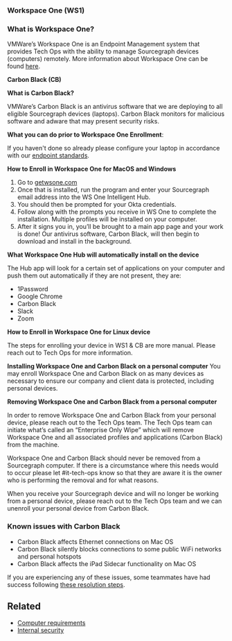 ### **Workspace One (WS1)**

### **What is Workspace One?**

VMWare’s Workspace One is an Endpoint Management system that provides Tech Ops with the ability to manage Sourcegraph devices (computers) remotely. More information about Workspace One can be found [here](https://www.vmware.com/products/workspace-one.html).

**Carbon Black (CB)**

**What is Carbon Black?**

VMWare’s Carbon Black is an antivirus software that we are deploying to all eligible Sourcegraph devices (laptops). Carbon Black monitors for malicious software and adware that may present security risks.

**What you can do prior to Workspace One Enrollment**:

If you haven't done so already please configure your laptop in accordance with our [endpoint standards](../process/internal-security/computer-standards.md).

**How to Enroll in Workspace One for MacOS and Windows**

1. Go to [getwsone.com](https://getwsone.com/)
1. Once that is installed, run the program and enter your Sourcegraph email address into the WS One Intelligent Hub.
1. You should then be prompted for your Okta credentials.
1. Follow along with the prompts you receive in WS One to complete the installation. Multiple profiles will be installed on your computer.
1. After it signs you in, you’ll be brought to a main app page and your work is done! Our antivirus software, Carbon Black, will then begin to download and install in the background.

**What Workspace One Hub will automatically install on the device**

The Hub app will look for a certain set of applications on your computer and push them out automatically if they are not present, they are:

- 1Password
- Google Chrome
- Carbon Black
- Slack
- Zoom

**How to Enroll in Workspace One for Linux device**

The steps for enrolling your device in WS1 & CB are more manual. Please reach out to Tech Ops for more information.

**Installing Workspace One and Carbon Black on a personal computer**
You may enroll Workspace One and Carbon Black on as many devices as necessary to ensure our company and client data is protected, including personal devices.

**Removing Workspace One and Carbon Black from a personal computer**

In order to remove Workspace One and Carbon Black from your personal device, please reach out to the Tech Ops team. The Tech Ops team can initiate what’s called an “Enterprise Only Wipe” which will remove Workspace One and all associated profiles and applications (Carbon Black) from the machine.

Workspace One and Carbon Black should never be removed from a Sourcegraph computer. If there is a circumstance where this needs would to occur please let #it-tech-ops know so that they are aware it is the owner who is performing the removal and for what reasons.

When you receive your Sourcegraph device and will no longer be working from a personal device, please reach out to the Tech Ops team and we can unenroll your personal device from Carbon Black.

### Known issues with Carbon Black

- Carbon Black affects Ethernet connections on Mac OS
- Carbon Black silently blocks connections to some public WiFi networks and personal hotspots
- Carbon Black affects the iPad Sidecar functionality on Mac OS

If you are experiencing any of these issues, some teammates have had success following [these resolution steps](https://community.carbonblack.com/t5/Knowledge-Base/Carbon-Black-Cloud-Network-is-Slow-or-Disconnects-after-Sensor/ta-p/109745).

## Related

- [Computer requirements](../tools/computer-setup.md)
- [Internal security](../process/internal-security/index.md)
